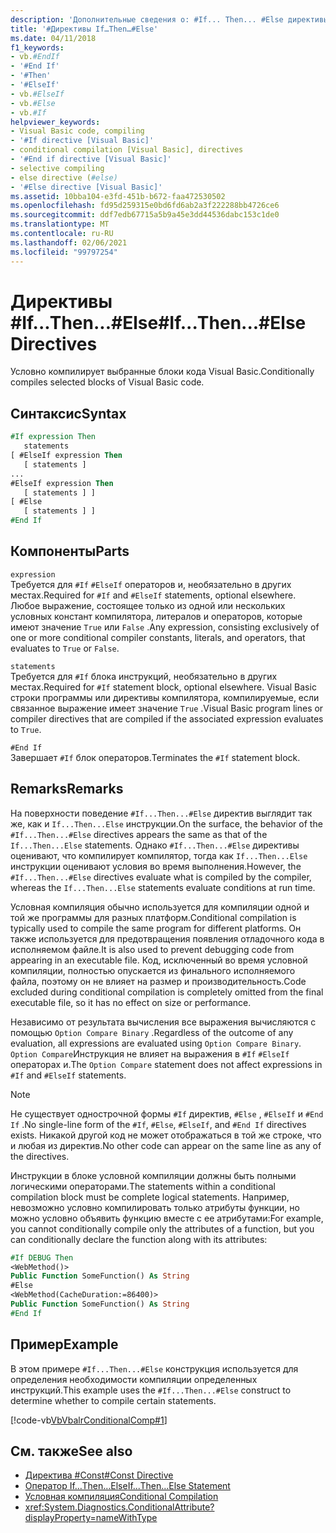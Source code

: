 ```yaml
---
description: 'Дополнительные сведения о: #If... Then... #Else директивы'
title: '#Директивы If…Then…#Else'
ms.date: 04/11/2018
f1_keywords:
- vb.#EndIf
- '#End If'
- '#Then'
- '#ElseIf'
- vb.#ElseIf
- vb.#Else
- vb.#If
helpviewer_keywords:
- Visual Basic code, compiling
- '#If directive [Visual Basic]'
- conditional compilation [Visual Basic], directives
- '#End if directive [Visual Basic]'
- selective compiling
- else directive (#else)
- '#Else directive [Visual Basic]'
ms.assetid: 10bba104-e3fd-451b-b672-faa472530502
ms.openlocfilehash: fd95d259315e0bd6fd6ab2a3f222288bb4726ce6
ms.sourcegitcommit: ddf7edb67715a5b9a45e3dd44536dabc153c1de0
ms.translationtype: MT
ms.contentlocale: ru-RU
ms.lasthandoff: 02/06/2021
ms.locfileid: "99797254"
---
```

# <a name="ifthenelse-directives"></a><span data-ttu-id="cb49c-103">Директивы #If...Then...#Else</span><span class="sxs-lookup"><span data-stu-id="cb49c-103">#If...Then...#Else Directives</span></span>

<span data-ttu-id="cb49c-104">Условно компилирует выбранные блоки кода Visual Basic.</span><span class="sxs-lookup"><span data-stu-id="cb49c-104">Conditionally compiles selected blocks of Visual Basic code.</span></span>

## <a name="syntax"></a><span data-ttu-id="cb49c-105">Синтаксис</span><span class="sxs-lookup"><span data-stu-id="cb49c-105">Syntax</span></span>

```vb
#If expression Then
   statements
[ #ElseIf expression Then
   [ statements ]
...
#ElseIf expression Then
   [ statements ] ]
[ #Else
   [ statements ] ]
#End If
```

## <a name="parts"></a><span data-ttu-id="cb49c-106">Компоненты</span><span class="sxs-lookup"><span data-stu-id="cb49c-106">Parts</span></span>

`expression`  
<span data-ttu-id="cb49c-107">Требуется для `#If` `#ElseIf` операторов и, необязательно в других местах.</span><span class="sxs-lookup"><span data-stu-id="cb49c-107">Required for `#If` and `#ElseIf` statements, optional elsewhere.</span></span> <span data-ttu-id="cb49c-108">Любое выражение, состоящее только из одной или нескольких условных констант компилятора, литералов и операторов, которые имеют значение `True` или `False` .</span><span class="sxs-lookup"><span data-stu-id="cb49c-108">Any expression, consisting exclusively of one or more conditional compiler constants, literals, and operators, that evaluates to `True` or `False`.</span></span>

`statements`  
<span data-ttu-id="cb49c-109">Требуется для `#If` блока инструкций, необязательно в других местах.</span><span class="sxs-lookup"><span data-stu-id="cb49c-109">Required for `#If` statement block, optional elsewhere.</span></span> <span data-ttu-id="cb49c-110">Visual Basic строки программы или директивы компилятора, компилируемые, если связанное выражение имеет значение `True` .</span><span class="sxs-lookup"><span data-stu-id="cb49c-110">Visual Basic program lines or compiler directives that are compiled if the associated expression evaluates to `True`.</span></span>

`#End If`  
<span data-ttu-id="cb49c-111">Завершает `#If` блок операторов.</span><span class="sxs-lookup"><span data-stu-id="cb49c-111">Terminates the `#If` statement block.</span></span>

## <a name="remarks"></a><span data-ttu-id="cb49c-112">Remarks</span><span class="sxs-lookup"><span data-stu-id="cb49c-112">Remarks</span></span>

<span data-ttu-id="cb49c-113">На поверхности поведение `#If...Then...#Else` директив выглядит так же, как и `If...Then...Else` инструкции.</span><span class="sxs-lookup"><span data-stu-id="cb49c-113">On the surface, the behavior of the `#If...Then...#Else` directives appears the same as that of the `If...Then...Else` statements.</span></span> <span data-ttu-id="cb49c-114">Однако `#If...Then...#Else` директивы оценивают, что компилирует компилятор, тогда как `If...Then...Else` инструкции оценивают условия во время выполнения.</span><span class="sxs-lookup"><span data-stu-id="cb49c-114">However, the `#If...Then...#Else` directives evaluate what is compiled by the compiler, whereas the `If...Then...Else` statements evaluate conditions at run time.</span></span>

<span data-ttu-id="cb49c-115">Условная компиляция обычно используется для компиляции одной и той же программы для разных платформ.</span><span class="sxs-lookup"><span data-stu-id="cb49c-115">Conditional compilation is typically used to compile the same program for different platforms.</span></span> <span data-ttu-id="cb49c-116">Он также используется для предотвращения появления отладочного кода в исполняемом файле.</span><span class="sxs-lookup"><span data-stu-id="cb49c-116">It is also used to prevent debugging code from appearing in an executable file.</span></span> <span data-ttu-id="cb49c-117">Код, исключенный во время условной компиляции, полностью опускается из финального исполняемого файла, поэтому он не влияет на размер и производительность.</span><span class="sxs-lookup"><span data-stu-id="cb49c-117">Code excluded during conditional compilation is completely omitted from the final executable file, so it has no effect on size or performance.</span></span>

<span data-ttu-id="cb49c-118">Независимо от результата вычисления все выражения вычисляются с помощью `Option Compare Binary` .</span><span class="sxs-lookup"><span data-stu-id="cb49c-118">Regardless of the outcome of any evaluation, all expressions are evaluated using `Option Compare Binary`.</span></span> <span data-ttu-id="cb49c-119">`Option Compare`Инструкция не влияет на выражения в `#If` `#ElseIf` операторах и.</span><span class="sxs-lookup"><span data-stu-id="cb49c-119">The `Option Compare` statement does not affect expressions in `#If` and `#ElseIf` statements.</span></span>

> [!NOTE]
> <span data-ttu-id="cb49c-120">Не существует однострочной формы `#If` директив, `#Else` , `#ElseIf` и `#End If` .</span><span class="sxs-lookup"><span data-stu-id="cb49c-120">No single-line form of the `#If`, `#Else`, `#ElseIf`, and `#End If` directives exists.</span></span> <span data-ttu-id="cb49c-121">Никакой другой код не может отображаться в той же строке, что и любая из директив.</span><span class="sxs-lookup"><span data-stu-id="cb49c-121">No other code can appear on the same line as any of the directives.</span></span>

<span data-ttu-id="cb49c-122">Инструкции в блоке условной компиляции должны быть полными логическими операторами.</span><span class="sxs-lookup"><span data-stu-id="cb49c-122">The statements within a conditional compilation block must be complete logical statements.</span></span> <span data-ttu-id="cb49c-123">Например, невозможно условно компилировать только атрибуты функции, но можно условно объявить функцию вместе с ее атрибутами:</span><span class="sxs-lookup"><span data-stu-id="cb49c-123">For example, you cannot conditionally compile only the attributes of a function, but you can conditionally declare the function along with its attributes:</span></span>

```vb
#If DEBUG Then
<WebMethod()>
Public Function SomeFunction() As String
#Else
<WebMethod(CacheDuration:=86400)>
Public Function SomeFunction() As String
#End If
```

## <a name="example"></a><span data-ttu-id="cb49c-124">Пример</span><span class="sxs-lookup"><span data-stu-id="cb49c-124">Example</span></span>

<span data-ttu-id="cb49c-125">В этом примере `#If...Then...#Else` конструкция используется для определения необходимости компиляции определенных инструкций.</span><span class="sxs-lookup"><span data-stu-id="cb49c-125">This example uses the `#If...Then...#Else` construct to determine whether to compile certain statements.</span></span>

[!code-vb[VbVbalrConditionalComp#1](~/samples/snippets/visualbasic/VS_Snippets_VBCSharp/VbVbalrConditionalComp/VB/Class1.vb#1)]

## <a name="see-also"></a><span data-ttu-id="cb49c-126">См. также</span><span class="sxs-lookup"><span data-stu-id="cb49c-126">See also</span></span>

- [<span data-ttu-id="cb49c-127">Директива #Const</span><span class="sxs-lookup"><span data-stu-id="cb49c-127">#Const Directive</span></span>](const-directive.md)
- [<span data-ttu-id="cb49c-128">Оператор If…Then…Else</span><span class="sxs-lookup"><span data-stu-id="cb49c-128">If...Then...Else Statement</span></span>](../statements/if-then-else-statement.md)
- [<span data-ttu-id="cb49c-129">Условная компиляция</span><span class="sxs-lookup"><span data-stu-id="cb49c-129">Conditional Compilation</span></span>](../../programming-guide/program-structure/conditional-compilation.md)
- <xref:System.Diagnostics.ConditionalAttribute?displayProperty=nameWithType>
